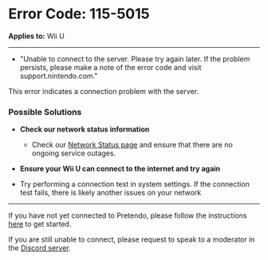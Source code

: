 # Error Code: 115-5015
**Applies to:** Wii U

---

- "Unable to connect to the server. Please try again later. If the problem persists, please make a note of the error code and visit support.nintendo.com."

This error indicates a connection problem with the server.

### Possible Solutions

- **Check our network status information**
  - Check our [Network Status page](https://stats.uptimerobot.com/R7E4wiGjJq) and ensure that there are no ongoing service outages.

- **Ensure your Wii U can connect to the internet and try again**
- Try performing a connection test in system settings. If the connection test fails, there is likely another issues on your network


---

If you have not yet connected to Pretendo, please follow the instructions [here](/docs/install) to get started.

If you are still unable to connect, please request to speak to a moderator in the [Discord server](https://discord.gg/pretendo).
